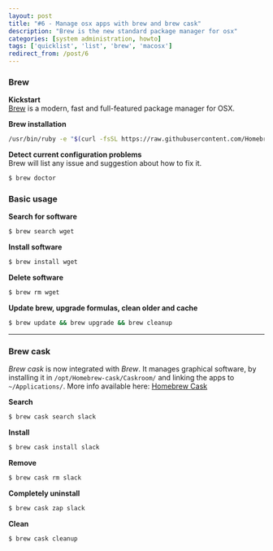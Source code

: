 ```yaml
---
layout: post
title: "#6 - Manage osx apps with brew and brew cask"
description: "Brew is the new standard package manager for osx"
categories: [system administration, howto]
tags: ['quicklist', 'list', 'brew', 'macosx']
redirect_from: /post/6
---
```


### Brew

**Kickstart**  
[Brew](http://brew.sh/) is a modern, fast and full-featured package manager for OSX.

**Brew installation**

```bash
/usr/bin/ruby -e "$(curl -fsSL https://raw.githubusercontent.com/Homebrew/install/master/install)"
```

**Detect current configuration problems**  
Brew will list any issue and suggestion about how to fix it.

```bash
$ brew doctor
```

### Basic usage

**Search for software**

```bash
$ brew search wget
```


**Install software**

```bash
$ brew install wget
```


**Delete software**

```bash
$ brew rm wget
```


**Update brew, upgrade formulas, clean older and cache**

```bash
$ brew update && brew upgrade && brew cleanup
```

---------------


### Brew cask

_Brew cask_ is now integrated with _Brew_. It manages graphical software, by installing it in `/opt/Homebrew-cask/Caskroom/` and linking the apps to `~/Applications/`.
More info available here: [Homebrew Cask](https://github.com/caskroom/homebrew-cask)

**Search**  

```bash
$ brew cask search slack
```


**Install**

```bash
$ brew cask install slack
```

**Remove**

```bash
$ brew cask rm slack
```

**Completely uninstall**

```bash
$ brew cask zap slack
```


**Clean**

```bash
$ brew cask cleanup
```
